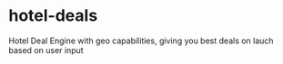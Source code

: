 # hotel-deals
Hotel Deal Engine with geo capabilities, giving you best deals on lauch based on user input
